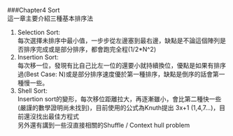###Chapter4 Sort  
這一章主要介紹三種基本排序法  
1. Selection Sort:  
   每次選擇未排序中最小值，一步步從左邊塞到最右邊，缺點是不論這個陣列是否排序完成或是部分排序，都會跑完全程(1/2*N^2)  
2. Insertion Sort:  
   每次移一位，發現有比自己比左一位的還要小就持續換位，優點是如果有排序過(Best Case: N)或是部分排序速度優於第一種排序，缺點是倒序的話會第一種慢一些。  
3. Shell Sort:  
Insertion sort的變形，每次移位距離拉大，再逐漸雖小，會比第二種快一些(嚴謹的數學證明尚未找到)，目前使用的公式為Knuth提出 3x+1 (1,4,7...)，目前還沒找出最佳方程式   
另外還有講到一些沒直接相關的Shuffle / Context hull problem